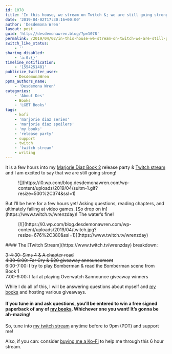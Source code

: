 ```yaml
---
id: 1078
title: 'In this house, we stream on Twitch &; we are still going strong!'
date: '2019-04-02T17:30:16+00:00'
author: 'Desdemona Wren'
layout: post
guid: 'http://desdemonawren.blog/?p=1078'
permalink: /2019/04/02/in-this-house-we-stream-on-twitch-we-are-still-going-strong/
switch_like_status:
    - ''
sharing_disabled:
    - 'a:0:{}'
timeline_notification:
    - '1554251481'
publicize_twitter_user:
    - DesdemonaWren
ppma_authors_name:
    - 'Desdemona Wren'
categories:
    - 'About Des'
    - Books
    - 'LGBT Books'
tags:
    - kofi
    - 'marjorie diaz series'
    - 'marjorie diaz spoilers'
    - 'my books'
    - 'release party'
    - support
    - twitch
    - 'twitch stream'
    - writing
---
```


It is a few hours into my [Marjorie Diaz Book 2](https://www.amazon.com/gp/product/B07P86KDNM) release party &amp; [Twitch stream](https://www.twitch.tv/wrenzday) and I am excited to say that we are still going strong!

<div class="wp-block-image"><figure class="aligncenter">![](https://i0.wp.com/blog.desdemonawren.com/wp-content/uploads/2019/04/suitm-1.gif?resize=500%2C374&ssl=1)</figure></div>But I’ll be here for a few hours yet! Asking questions, reading chapters, and ultimately failing at video games. [So drop on in](https://www.twitch.tv/wrenzday)! The water’s fine!

<div class="wp-block-image"><figure class="aligncenter">[![](https://i0.wp.com/blog.desdemonawren.com/wp-content/uploads/2019/04/twitch.jpg?resize=676%2C380&ssl=1)](https://www.twitch.tv/wrenzday)</figure></div>#### The [Twitch Stream](https://www.twitch.tv/wrenzday) breakdown:

<del>3-4:30: Sims 4 &amp; A chapter read</del>  
<del>4:30-6:00: Far Cry &amp; $20 giveaway announcement</del>  
6:00-7:00: I try to play Bomberman &amp; read the Bomberman scene from Book 1  
7:00-9:00: I fail at playing Overwatch &amp;announce giveaway winners

While I do all of this, I will be answering questions about myself and [my books](https://desdemonawren.com) and hosting various giveaways.

#### If you tune in and ask questions, you’ll be entered to win a free signed paperback of any of [my books](https://desdemonawren.com/all-books.html). Whichever one you want! It’s gonna be ah-mazing! 

So, tune into [my twitch stream](https://www.twitch.tv/wrenzday) anytime before to 9pm (PDT) and support me!

Also, if you can: consider [buying me a Ko-Fi](http://ko-fi.com/desdemonawren) to help me through this 6 hour stream.